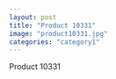 ```yaml
---
layout: post
title: "Product 10331"
image: "product10331.jpg"
categories: "category1"
---
```

Product 10331
